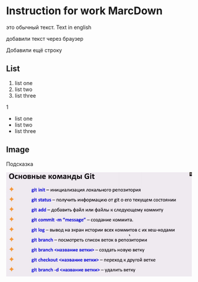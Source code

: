 # Instruction for work MarcDown

это обычный текст. Text in english

добавили текст через браузер

Добавили ещё строку

## List

1. list one
2. list two
3. list three

1
* list one
* list two
* list three

## Image
Подсказка

![hint](hint.jpg)
